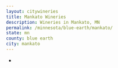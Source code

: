 ```yaml
---
layout: citywineries
title: Mankato Wineries
description: Wineries in Mankato, MN
permalink: /minnesota/blue-earth/mankato/
state: mn
county: blue earth
city: mankato
---
```

-

